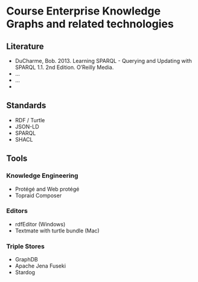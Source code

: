 # Course Enterprise Knowledge Graphs and related technologies

## Literature
- DuCharme, Bob. 2013. Learning SPARQL - Querying and Updating with SPARQL 1.1. 2nd Edition. O’Reilly Media.
- ...
- ...
- 

## Standards
- RDF / Turtle
- JSON-LD
- SPARQL
- SHACL


## Tools

### Knowledge Engineering
- Protégé and Web protégé
- Topraid Composer

### Editors

- rdfEditor (Windows)
- Textmate with turtle bundle (Mac)

### Triple Stores

- GraphDB
- Apache Jena Fuseki
- Stardog
